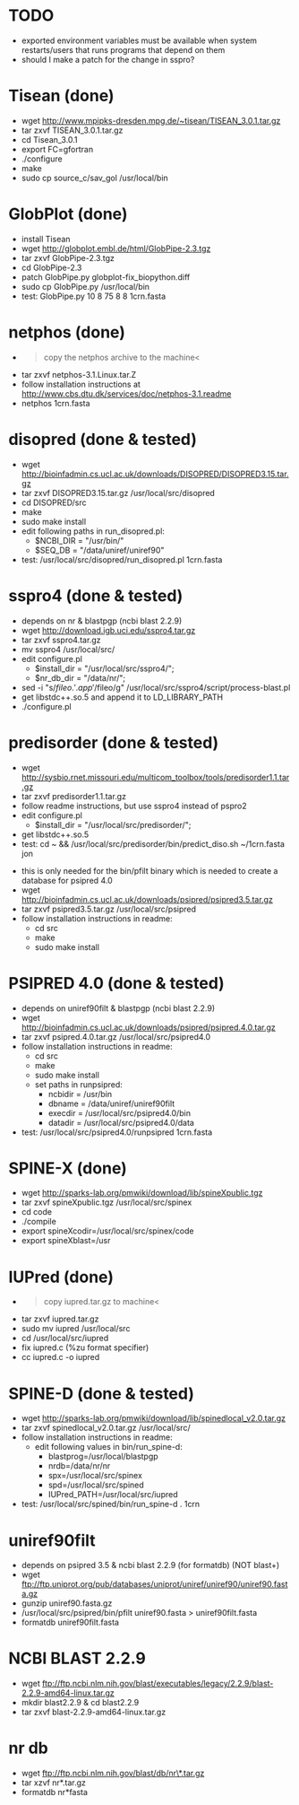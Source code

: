 # TODO

* exported environment variables must be available when system restarts/users
  that runs programs that depend on them
* should I make a patch for the change in sspro?


# Tisean (done)

* wget http://www.mpipks-dresden.mpg.de/~tisean/TISEAN_3.0.1.tar.gz
* tar zxvf TISEAN_3.0.1.tar.gz
* cd Tisean_3.0.1
* export FC=gfortran
* ./configure
* make
* sudo cp source_c/sav_gol /usr/local/bin

# GlobPlot (done)
* install Tisean
* wget http://globplot.embl.de/html/GlobPipe-2.3.tgz
* tar zxvf GlobPipe-2.3.tgz
* cd GlobPipe-2.3
* patch GlobPipe.py globplot-fix_biopython.diff
* sudo cp GlobPipe.py /usr/local/bin
* test: GlobPipe.py 10 8 75 8 8 1crn.fasta

# netphos (done)

* >copy the netphos archive to the machine<
* tar zxvf netphos-3.1.Linux.tar.Z
* follow installation instructions at
  http://www.cbs.dtu.dk/services/doc/netphos-3.1.readme
* netphos 1crn.fasta

# disopred (done & tested)

* wget http://bioinfadmin.cs.ucl.ac.uk/downloads/DISOPRED/DISOPRED3.15.tar.gz
* tar zxvf DISOPRED3.15.tar.gz /usr/local/src/disopred
* cd DISOPRED/src
* make
* sudo make install
* edit following paths in run_disopred.pl:
  * $NCBI_DIR = "/usr/bin/"
  * $SEQ_DB = "/data/uniref/uniref90"
* test: /usr/local/src/disopred/run_disopred.pl 1crn.fasta

# sspro4 (done & tested)

* depends on nr & blastpgp (ncbi blast 2.2.9)
* wget http://download.igb.uci.edu/sspro4.tar.gz
* tar zxvf sspro4.tar.gz
* mv sspro4 /usr/local/src/
* edit configure.pl
  * $install_dir = "/usr/local/src/sspro4/";
  * $nr_db_dir = "/data/nr/";
* sed -i "s/$fileo.'.app'/$fileo/g" /usr/local/src/sspro4/script/process-blast.pl
* get libstdc++.so.5 and append it to LD_LIBRARY_PATH
* ./configure.pl

# predisorder (done & tested)

* wget http://sysbio.rnet.missouri.edu/multicom_toolbox/tools/predisorder1.1.tar.gz
* tar zxvf predisorder1.1.tar.gz
* follow readme instructions, but use sspro4 instead of pspro2
* edit configure.pl
  * $install_dir = "/usr/local/src/predisorder/";
* get libstdc++.so.5
* test: cd ~ && /usr/local/src/predisorder/bin/predict_diso.sh ~/1crn.fasta jon


<!--# PSIPRED 3.5 (done & tested)-->

* this is only needed for the bin/pfilt binary which is needed to create a
        database for psipred 4.0
* wget http://bioinfadmin.cs.ucl.ac.uk/downloads/psipred/psipred3.5.tar.gz
* tar zxvf psipred3.5.tar.gz /usr/local/src/psipred
* follow installation instructions in readme:
  * cd src
  * make
  * sudo make install

# PSIPRED 4.0 (done & tested)

* depends on uniref90filt & blastpgp (ncbi blast 2.2.9)
* wget http://bioinfadmin.cs.ucl.ac.uk/downloads/psipred/psipred.4.0.tar.gz
* tar zxvf psipred.4.0.tar.gz /usr/local/src/psipred4.0
* follow installation instructions in readme:
  * cd src
  * make
  * sudo make install
  * set paths in runpsipred:
    * ncbidir = /usr/bin
    * dbname = /data/uniref/uniref90filt
    * execdir = /usr/local/src/psipred4.0/bin
    * datadir = /usr/local/src/psipred4.0/data
* test: /usr/local/src/psipred4.0/runpsipred 1crn.fasta


# SPINE-X (done)

* wget http://sparks-lab.org/pmwiki/download/lib/spineXpublic.tgz
* tar zxvf spineXpublic.tgz /usr/local/src/spinex
* cd code
* ./compile
* export spineXcodir=/usr/local/src/spinex/code
* export spineXblast=/usr

# IUPred (done)

* >copy iupred.tar.gz to machine<
* tar zxvf iupred.tar.gz
* sudo mv iupred /usr/local/src
* cd /usr/local/src/iupred
* fix iupred.c (%zu format specifier)
* cc iupred.c -o iupred

# SPINE-D (done & tested)

* wget http://sparks-lab.org/pmwiki/download/lib/spinedlocal_v2.0.tar.gz
* tar zxvf spinedlocal_v2.0.tar.gz /usr/local/src/
* follow installation instructions in readme:
  * edit following values in bin/run_spine-d:
    * blastprog=/usr/local/blastpgp
    * nrdb=/data/nr/nr
    * spx=/usr/local/src/spinex
    * spd=/usr/local/src/spined
    * IUPred_PATH=/usr/local/src/iupred
* test: /usr/local/src/spined/bin/run_spine-d . 1crn

# uniref90filt

* depends on psipred 3.5 & ncbi blast 2.2.9 (for formatdb) (NOT blast+)
* wget ftp://ftp.uniprot.org/pub/databases/uniprot/uniref/uniref90/uniref90.fasta.gz
* gunzip uniref90.fasta.gz
* /usr/local/src/psipred/bin/pfilt uniref90.fasta > uniref90filt.fasta
* formatdb uniref90filt.fasta

# NCBI BLAST 2.2.9

* wget ftp://ftp.ncbi.nlm.nih.gov/blast/executables/legacy/2.2.9/blast-2.2.9-amd64-linux.tar.gz
* mkdir blast2.2.9 & cd blast2.2.9
* tar zxvf blast-2.2.9-amd64-linux.tar.gz

# nr db
* wget ftp://ftp.ncbi.nlm.nih.gov/blast/db/nr\*.tar.gz
* tar xzvf nr*.tar.gz
* formatdb nr*fasta
